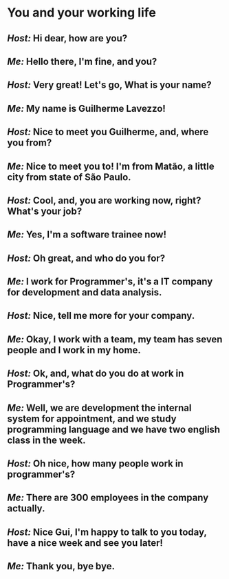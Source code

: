 # You and your working life

## *Host:* Hi dear, how are you? 

## *Me:* Hello there, I'm fine, and you?

## *Host:*  Very great! Let's go, What is your name?

## *Me:*  My name is Guilherme Lavezzo!

## *Host:* Nice to meet you Guilherme, and, where you from?

## *Me:* Nice to meet you to! I'm from Matão, a little city from state of São Paulo.

## *Host:* Cool, and, you are working now, right? What's your job?

## *Me:* Yes, I'm a software trainee now!

## *Host:* Oh great, and who do you for?

## *Me:* I work for Programmer's, it's a IT company for development and data analysis.

## *Host:* Nice, tell me more for your company.

## *Me:* Okay, I work with a team, my team has seven people and I work in my home.

## *Host:* Ok, and, what do you do at work in Programmer's?

## *Me:* Well, we are development the internal system for appointment, and we study programming language and we have two english class in the week.

## *Host:* Oh nice, how many people work in programmer's?

## *Me:* There are 300 employees in the company actually.

## *Host:* Nice Gui, I'm happy to talk to you today, have a nice week and see you later!

## *Me:* Thank you, bye bye.
